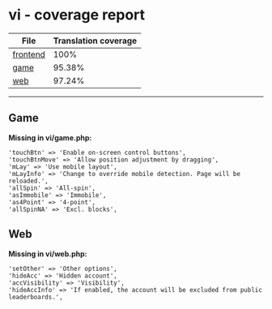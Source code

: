 <link rel="stylesheet" href="style.css">

# vi - coverage report

<table>
<thead>
    <tr>
        <th>File</th>
        <th colspan="2">Translation coverage</th>
    </tr>
</thead>
<tbody>
    <tr><td><a href="#">frontend</a></td><td>100%</td><td>
        <div class="pb">
            <span class="pb-fill" style="width: 100%;"></span>
        </div>
    </td></tr>
    <tr><td><a href="#">game</a></td><td>95.38%</td><td>
        <div class="pb">
            <span class="pb-fill" style="width: 95.38%;"></span>
        </div>
    </td></tr>
    <tr><td><a href="#">web</a></td><td>97.24%</td><td>
        <div class="pb">
            <span class="pb-fill" style="width: 97.24%;"></span>
        </div>
    </td></tr>
</tbody></table>

-----------------------

## Game

**Missing in vi/game.php:**

```
'touchBtn' => 'Enable on-screen control buttons',
'touchBtnMove' => 'Allow position adjustment by dragging',
'mLay' => 'Use mobile layout',
'mLayInfo' => 'Change to override mobile detection. Page will be reloaded.',
'allSpin' => 'All-spin',
'asImmobile' => 'Immobile',
'as4Point' => '4-point',
'allSpinNA' => 'Excl. blocks',
```

## Web

**Missing in vi/web.php:**

```
'setOther' => 'Other options',
'hideAcc' => 'Hidden account',
'accVisibility' => 'Visibility',
'hideAccInfo' => 'If enabled, the account will be excluded from public leaderboards.',
```

